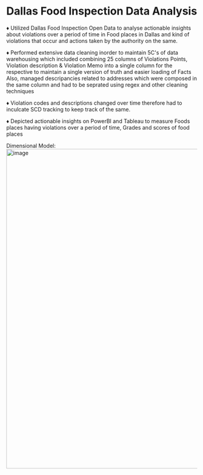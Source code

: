 # Dallas Food Inspection Data Analysis

♦ Utilized Dallas Food Inspection Open Data to analyse actionable insights about violations over a period of time in Food places in Dallas and kind of violations that occur and actions taken by the authority on the same.

♦ Performed extensive data cleaning inorder to maintain 5C's of data warehousing which included combining 25 columns of Violations Points, Violation description & Violation Memo into a single column for the respective to maintain a single version of truth and easier loading of Facts
Also, managed descripancies related to addresses which were composed in the same column and had to be seprated using regex and other cleaning techniques

♦ Violation codes and descriptions changed over time therefore had to inculcate SCD tracking to keep track of the same.

♦ Depicted actionable insights on PowerBI and Tableau to measure Foods places having violations over a period of time, Grades and scores of food places <br />

Dimensional Model:
<img width="844" alt="image" src="https://github.com/Shrutika-Salian/Dallas-Food-Inspections/assets/91072559/e37af6f3-2c19-445f-bf79-f338207db2d7">

